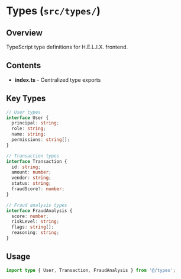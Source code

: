 # Types (`src/types/`)

## Overview

TypeScript type definitions for H.E.L.I.X. frontend.

## Contents

- **index.ts** - Centralized type exports

## Key Types

```typescript
// User types
interface User {
  principal: string;
  role: string;
  name: string;
  permissions: string[];
}

// Transaction types
interface Transaction {
  id: string;
  amount: number;
  vendor: string;
  status: string;
  fraudScore?: number;
}

// Fraud analysis types
interface FraudAnalysis {
  score: number;
  riskLevel: string;
  flags: string[];
  reasoning: string;
}
```

## Usage

```typescript
import type { User, Transaction, FraudAnalysis } from '@/types';
```
